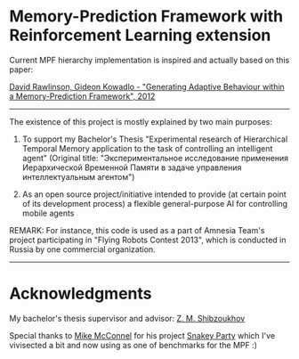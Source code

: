 Memory-Prediction Framework with Reinforcement Learning extension
=================================================================

Current MPF hierarchy implementation is inspired and actually based on this paper:

[David Rawlinson, Gideon Kowadlo - "Generating Adaptive Behaviour within a Memory-Prediction Framework", 2012](http://www.plosone.org/article/info%3Adoi%2F10.1371%2Fjournal.pone.0029264)

---------------------------------------------------

The existence of this project is mostly explained by two main purposes:

1. To support my Bachelor's Thesis "Experimental research of Hierarchical Temporal Memory application to the task of controlling an intelligent agent"
(Original title: "Экспериментальное исследование применения Иерархической Временной Памяти в задаче управления интеллектуальным агентом")

2. As an open source project/initiative intended to provide (at certain point of its development process) a flexible general-purpose AI for controlling mobile agents

REMARK: For instance, this code is used as a part of Amnesia Team's project participating in "Flying Robots Contest 2013", which is conducted in Russia by one commercial organization.

--------------------------------------------------

Acknowledgments
===============

My bachelor's thesis supervisor and advisor: [Z. M. Shibzoukhov](http://www.famous-scientists.ru/list/8257)

Special thanks to [Mike McConnel](djrahl84@gmail.com) for his project [Snakey Party](https://github.com/djrahl/snakey_party) which I've vivisected a bit and now using as one of benchmarks for the MPF :)
